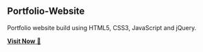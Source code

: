 ## Portfolio-Website
Portfolio website build using HTML5, CSS3, JavaScript and jQuery.

<a href="https://portfolio-website-main-eiq4.vercel.app/" target="_blank">**Visit Now** 🚀</a>




